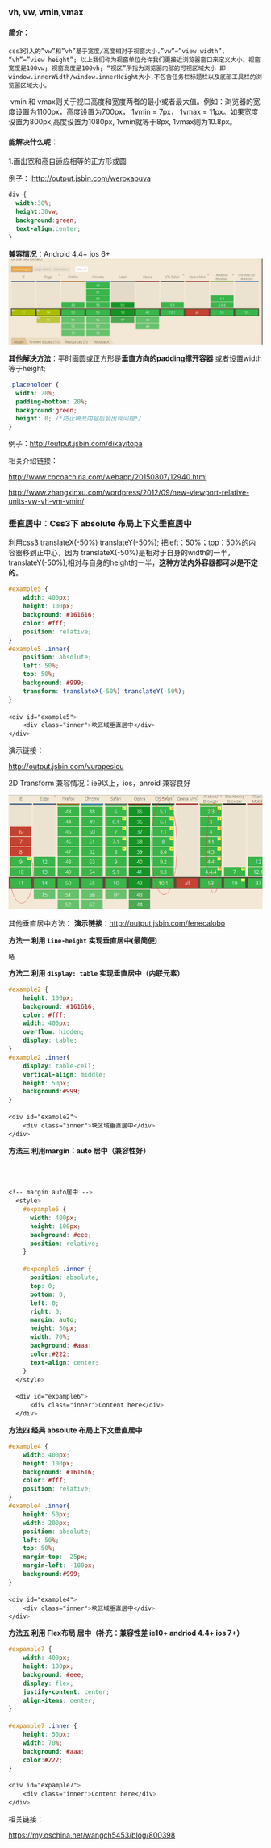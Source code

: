 ### vh, vw, vmin,vmax

#### 简介：

   	css3引入的”vw”和”vh”基于宽度/高度相对于视窗大小，”vw”=”view width”, “vh”=”view height”; 以上我们称为视窗单位允许我们更接近浏览器窗口来定义大小。视窗宽度是100vw; 视窗高度是100vh; “视区”所指为浏览器内部的可视区域大小 即window.innerWidth/window.innerHeight大小,不包含任务栏标题栏以及底部工具栏的浏览器区域大小。

​	vmin 和 vmax则关于视口高度和宽度两者的最小或者最大值。例如：浏览器的宽度设置为1100px，高度设置为700px， 1vmin = 7px， 1vmax = 11px。如果宽度设置为800px,高度设置为1080px, 1vmin就等于8px, 1vmax则为10.8px。

#### 能解决什么呢：

1.画出宽和高自适应相等的正方形或圆

 例子： http://output.jsbin.com/weroxapuva

```css
div {
  width:30%;
  height:30vw;
  background:green;
  text-align:center;
}
```



 **兼容情况**：Android 4.4+  ios 6+![caniuse-vwvh](caniuse-vwvh.png)



**其他解决方法**：平时画圆或正方形是**垂直方向的padding撑开容器** 或者设置width 等于height;

```css
.placeholder {
  width: 20%;
  padding-bottom: 20%;
  background:green;
  height: 0; /*防止填充内容后会出现问题*/
}

```

例子：http://output.jsbin.com/dikayitopa 



相关介绍链接：

http://www.cocoachina.com/webapp/20150807/12940.html

http://www.zhangxinxu.com/wordpress/2012/09/new-viewport-relative-units-vw-vh-vm-vmin/



### 垂直居中：Css3下 absolute 布局上下文垂直居中



利用css3 translateX(-50%) translateY(-50%); 把left：50%；top：50%的内容器移到正中心，因为 translateX(-50%)是相对于自身的width的一半， translateY(-50%);相对与自身的height的一半，**这种方法内外容器都可以是不定的**。

```css
#example5 {
    width: 400px;
    height: 100px;
    background: #161616;
    color: #fff;
    position: relative;
}
#example5 .inner{
    position: absolute;
    left: 50%;
    top: 50%;
    background: #999;
    transform: translateX(-50%) translateY(-50%);
}

<div id="example5">
    <div class="inner">块区域垂直居中</div>
</div>
```

演示链接：

http://output.jsbin.com/vurapesicu



2D Transform 兼容情况：ie9以上，ios，anroid 兼容良好

 ![caniuse-transform](caniuse-transform.png)





其他垂直居中方法： **演示链接**：http://output.jsbin.com/fenecalobo

**方法一 利用 `line-height` 实现垂直居中(最简便)**

```css
略
```



**方法二 利用 `display: table` 实现垂直居中（内联元素）**

```css
#example2 {
    height: 100px;
    background: #161616;
    color: #fff;
    width: 400px;
    overflow: hidden;
    display: table;
}
#example2 .inner{
    display: table-cell;
    vertical-align: middle;
    height: 50px;
    background:#999;
}

<div id="example2">
    <div class="inner">块区域垂直居中</div>
</div>
```



**方法三 利用margin：auto 居中（兼容性好）**

```css



<!-- margin auto居中 -->
  <style>
    #expample6 {
      width: 400px;
      height: 100px;
      background: #eee;
      position: relative;
    }
  
    #expample6 .inner {
      position: absolute;
      top: 0;
      bottom: 0;
      left: 0;
      right: 0;
      margin: auto;
      height: 50px;
      width: 70%;
      background: #aaa;
      color:#222;
      text-align: center;
    }
  </style>

  <div id="expample6">
      <div class="inner">Content here</div>
  </div>
```



**方法四 经典 absolute 布局上下文垂直居中**

```css
#example4 {
    width: 400px;
    height: 100px;
    background: #161616;
    color: #fff;
    position: relative;
}
#example4 .inner{
    height: 50px;
    width: 200px;
    position: absolute;
    left: 50%;
    top: 50%;
    margin-top: -25px;
    margin-left: -100px;
    background:#999;
}

<div id="example4">
    <div class="inner">块区域垂直居中</div>
</div>
```





**方法五 利用 Flex布局 居中（补充：兼容性差 ie10+ andriod 4.4+  ios 7+）**

```css
#expample7 {
    width: 400px;
    height: 100px;
    background: #eee;
    display: flex;
    justify-content: center;
    align-items: center;
}

#expample7 .inner {
    height: 50px;
    width: 70%;
    background: #aaa;
    color:#222;
}

<div id="expample7">
    <div class="inner">Content here</div>
</div>
```
相关链接：

https://my.oschina.net/wangch5453/blog/800398